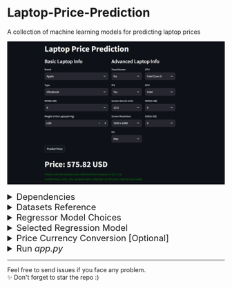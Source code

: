 # Laptop-Price-Prediction
A collection of machine learning models for predicting laptop prices

![Laptop-Price-Prediction](assets/demo.png)

<details>
<summary style="font-size: 20px;">Dependencies</summary>
To install the required Python packages you can use the following command:

```bash
pip install -r requirements.txt
```
</details>

<details>
<summary style="font-size: 20px;">Datasets Reference</summary>
The dataset is about laptops configuration with prices containing 1302 laptops data with 12 columns Company name,type namee, laptop size in (inches), Screen resolution, CPU, RAM, Memory, GP, Operating system, Price in INR. The dataset was collected from Amazon in 2017-18.
</details>

<details>
<summary style="font-size: 20px;">Regressor Model Choices</summary>

- Multiple Linear Regression
- Ridge Regression
- Lasso Regression
- k-Nearest Neighbors (k-NN)
- Decision Tree
- Support Vector Machine (SVM)
- Random Forest
- ExtraTrees
- Adaptive Boost (AdaBoost)
- Gradient
- Extreme Gradient Boost (XGBoost)
- Voting
- Stacking
- Random Forest Regressor Model - Personal Customization
- Voting Regressor Model (Rf+Gradient) - Personal Customization
</details>

<details>
<summary style="font-size: 20px;">Selected Regression Model</summary>

- Random Forest Regressor Model - Personal Customization

```
R2 Score: 88.78 %
Mean Absolute Error: 15.94 %
```
- Voting Regressor Model (Rf+Gradient) - Personal Customization

```
R2 Score: 0.89 ( 89.27 %)
Mean Absolute Error: 0.15 ( 15.37 %)
```
</details>

<details>
<summary style="font-size: 20px;">Price Currency Conversion [Optional]</summary>
This line of code indicates currency conversion of laptop prices from INR to USD (1 Indian Rupee = 0.012 US Dollar). You can customize the currency exchange rate that suits your need.
<br><br>
  
```
st.title(f"\nPrice: {round(predicted_price * 0.012, 2)} USD")
```
</details>

<details>
<summary style="font-size: 20px;">Run <i>app.py</i></summary>
To run the app.py, load the dependecies requirements and use the following command:
<br><br>
  
```
streamlit run app.py
```
✨ Enjoy the demo
</details>

<hr>
<footer>
  Feel free to send issues if you face any problem. </br>
  ✨ Don't forget to star the repo :)
</footer>
